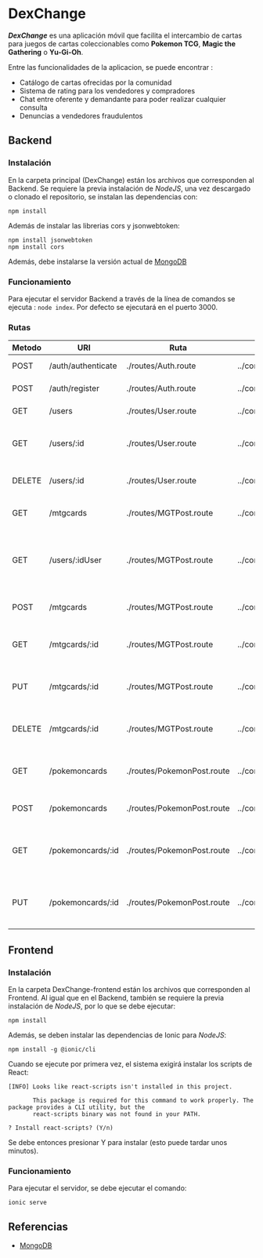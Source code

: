 # DexChange
***DexChange*** es una aplicación móvil que facilita el intercambio de cartas para juegos de cartas coleccionables como **Pokemon TCG**, **Magic the Gathering** o **Yu-Gi-Oh**.

Entre las funcionalidades de la aplicacion, se puede encontrar :
* Catálogo de cartas ofrecidas por la comunidad
* Sistema de rating para los vendedores y compradores
* Chat entre oferente y demandante para poder realizar cualquier consulta
* Denuncias a vendedores fraudulentos

## Backend
### Instalación
En la carpeta principal (DexChange) están los archivos que corresponden al Backend.
Se requiere la previa instalación de *NodeJS*, una vez descargado o clonado el repositorio, se instalan las dependencias con:
```
npm install
```
Además de instalar las librerias cors y jsonwebtoken:
```
npm install jsonwebtoken
npm install cors
```

Además, debe instalarse la versión actual de [MongoDB](https://www.mongodb.com/download-center/community?jmp=docs)

### Funcionamiento
Para ejecutar el servidor Backend a través de la línea de comandos se ejecuta : ```node index```.
Por defecto se ejecutará en el puerto 3000.

### Rutas
| Metodo    |          URI           |        Ruta         | Controlador                      |   Funcionalidad   |
|-----------|------------------------|---------------------|----------------------------------|-------------------|
| POST  	| /auth/authenticate          | ./routes/Auth.route          | ../controllers/User.controller   | Autenticación de usuario  |
| POST      | /auth/register              | ./routes/Auth.route          | ../controllers/User.controller   | Registro de usuario  |
| GET      | /users              | ./routes/User.route         | ../controllers/User.controller   | Obtener todos los usuarios |
| GET      | /users/:id             | ./routes/User.route         | ../controllers/User.controller   | Obtener detalles de un usuario según id |
| DELETE      | /users/:id              | ./routes/User.route         | ../controllers/User.controller   | Eliminar usuario según id |
| GET      | /mtgcards              | ./routes/MGTPost.route         | ../controllers/MTGPost.controller   | Obtener todas las cartas del juego MTG |
| GET      | /users/:idUser   | ./routes/MGTPost.route         | ../controllers/MTGPost.controller   | Obtener todas las cartas MTG que tiene un usuario según id |
| POST      | /mtgcards              | ./routes/MGTPost.route         | ../controllers/MTGPost.controller   | Crear una nueva carta MTG|
| GET      | /mtgcards/:id             | ./routes/MGTPost.route         | ../controllers/MTGPost.controller   | Obtener detalles de una carta MTG según id |
| PUT      | /mtgcards/:id            | ./routes/MGTPost.route         | ../controllers/MTGPost.controller   | Actualizar una carta particular de MTG según id |
| DELETE      | /mtgcards/:id            | ./routes/MGTPost.route         | ../controllers/MTGPost.controller   | Eliminar una carta particular de MTG según id |
| GET      | /pokemoncards              | ./routes/PokemonPost.route         | ../controllers/PokemonPost.controller   | Obtener todas las cartas del juego Pokemon TCG |
| POST      | /pokemoncards              | ./routes/PokemonPost.route         | ../controllers/PokemonPost.controller   | Crear una nueva carta Pokemon TCG|
| GET      | /pokemoncards/:id             | ./routes/PokemonPost.route         | ../controllers/PokemonPost.controller   | Obtener detalles de una carta Pokemon TCG según id |
| PUT      | /pokemoncards/:id            | ./routes/PokemonPost.route         | ../controllers/PokemonPost.controller   | Actualizar una carta particular de Pokemon TCG según id |


## Frontend
### Instalación
En la carpeta DexChange-frontend están los archivos que corresponden al Frontend. Al igual que en el Backend, también se requiere la previa instalación de *NodeJS*, por lo que se debe ejecutar:
```
npm install
```
Además, se deben instalar las dependencias de Ionic para *NodeJS*:
```
npm install -g @ionic/cli
```

Cuando se ejecute por primera vez, el sistema exigirá instalar los scripts de React:
```
[INFO] Looks like react-scripts isn't installed in this project.

       This package is required for this command to work properly. The package provides a CLI utility, but the
       react-scripts binary was not found in your PATH.

? Install react-scripts? (Y/n)
```
Se debe entonces presionar Y para instalar (esto puede tardar unos minutos).



### Funcionamiento
Para ejecutar el servidor, se debe ejecutar el comando:
```
ionic serve
```


## Referencias
- [MongoDB](https://www.mongodb.com/download-center/community?jmp=docs)